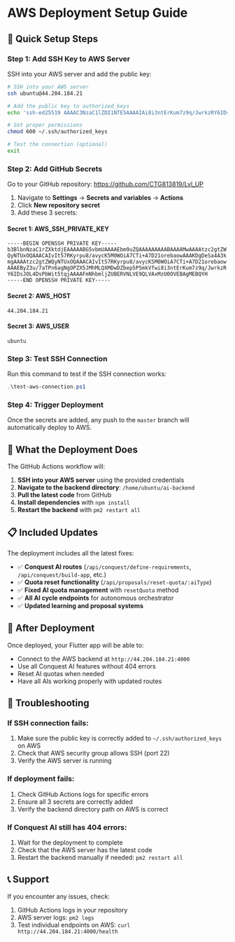 # AWS Deployment Setup Guide

## 🚀 Quick Setup Steps

### Step 1: Add SSH Key to AWS Server

SSH into your AWS server and add the public key:

```bash
# SSH into your AWS server
ssh ubuntu@44.204.184.21

# Add the public key to authorized_keys
echo 'ssh-ed25519 AAAAC3NzaC1lZDI1NTE5AAAAIAi8i3ntErKum7z9q/JwrkzRY6IDsJOL4DsPbWit5tqj canice@DESKTOP-P13549Q' >> ~/.ssh/authorized_keys

# Set proper permissions
chmod 600 ~/.ssh/authorized_keys

# Test the connection (optional)
exit
```

### Step 2: Add GitHub Secrets

Go to your GitHub repository: https://github.com/CTG813819/Lvl_UP

1. Navigate to **Settings** → **Secrets and variables** → **Actions**
2. Click **New repository secret**
3. Add these 3 secrets:

#### Secret 1: AWS_SSH_PRIVATE_KEY
```
-----BEGIN OPENSSH PRIVATE KEY-----
b3BlbnNzaC1rZXktdjEAAAAABG5vbmUAAAAEbm9uZQAAAAAAAAABAAAAMwAAAAtzc2gtZW
QyNTUxOQAAACAIvIt57RKyrpu8/avycK5M0WOiA7CTi+A7D21orebaowAAAKDgDeSa4A3k
mgAAAAtzc2gtZWQyNTUxOQAAACAIvIt57RKyrpu8/avycK5M0WOiA7CTi+A7D21orebaow
AAAEByZ3u/7aTPn6agNgOPZX5JMhMLQXMDwDZbep5P5mkVfwi8i3ntErKum7z9q/JwrkzR
Y6IDsJOL4DsPbWit5tqjAAAAFmNhbmljZUBERVNLVE9QLVAxMzU0OVEBAgMEBQYH
-----END OPENSSH PRIVATE KEY-----
```

#### Secret 2: AWS_HOST
```
44.204.184.21
```

#### Secret 3: AWS_USER
```
ubuntu
```

### Step 3: Test SSH Connection

Run this command to test if the SSH connection works:

```powershell
.\test-aws-connection.ps1
```

### Step 4: Trigger Deployment

Once the secrets are added, any push to the `master` branch will automatically deploy to AWS.

## 🔧 What the Deployment Does

The GitHub Actions workflow will:

1. **SSH into your AWS server** using the provided credentials
2. **Navigate to the backend directory**: `/home/ubuntu/ai-backend`
3. **Pull the latest code** from GitHub
4. **Install dependencies** with `npm install`
5. **Restart the backend** with `pm2 restart all`

## 📋 Included Updates

The deployment includes all the latest fixes:

- ✅ **Conquest AI routes** (`/api/conquest/define-requirements`, `/api/conquest/build-app`, etc.)
- ✅ **Quota reset functionality** (`/api/proposals/reset-quota/:aiType`)
- ✅ **Fixed AI quota management** with `resetQuota` method
- ✅ **All AI cycle endpoints** for autonomous orchestrator
- ✅ **Updated learning and proposal systems**

## 🎯 After Deployment

Once deployed, your Flutter app will be able to:

- Connect to the AWS backend at `http://44.204.184.21:4000`
- Use all Conquest AI features without 404 errors
- Reset AI quotas when needed
- Have all AIs working properly with updated routes

## 🚨 Troubleshooting

### If SSH connection fails:
1. Make sure the public key is correctly added to `~/.ssh/authorized_keys` on AWS
2. Check that AWS security group allows SSH (port 22)
3. Verify the AWS server is running

### If deployment fails:
1. Check GitHub Actions logs for specific errors
2. Ensure all 3 secrets are correctly added
3. Verify the backend directory path on AWS is correct

### If Conquest AI still has 404 errors:
1. Wait for the deployment to complete
2. Check that the AWS server has the latest code
3. Restart the backend manually if needed: `pm2 restart all`

## 📞 Support

If you encounter any issues, check:
1. GitHub Actions logs in your repository
2. AWS server logs: `pm2 logs`
3. Test individual endpoints on AWS: `curl http://44.204.184.21:4000/health` 